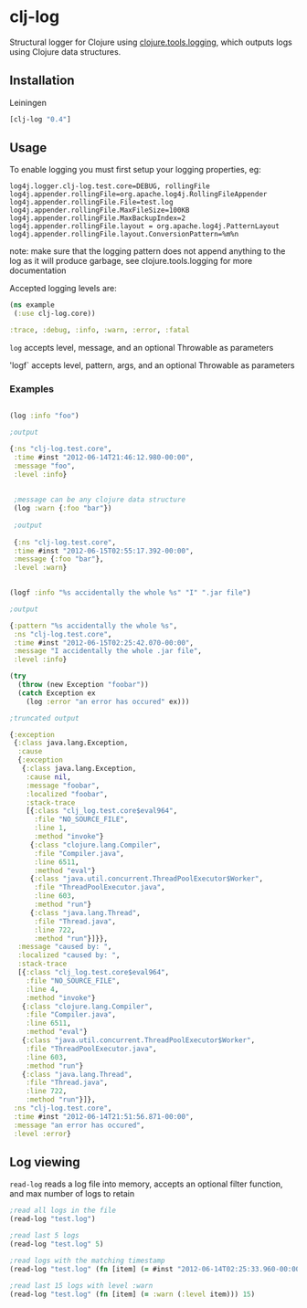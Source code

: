 clj-log
=======

Structural logger for Clojure using [clojure.tools.logging](http://clojure.github.com/tools.logging/), which outputs logs using Clojure data structures.

## Installation

Leiningen

```clojure
[clj-log "0.4"]
```

## Usage

To enable logging you must first setup your logging properties, eg:

    log4j.logger.clj-log.test.core=DEBUG, rollingFile 
    log4j.appender.rollingFile=org.apache.log4j.RollingFileAppender
    log4j.appender.rollingFile.File=test.log
    log4j.appender.rollingFile.MaxFileSize=100KB
    log4j.appender.rollingFile.MaxBackupIndex=2
    log4j.appender.rollingFile.layout = org.apache.log4j.PatternLayout
    log4j.appender.rollingFile.layout.ConversionPattern=%m%n


note: make sure that the logging pattern does not append anything to the log as it will produce garbage, see clojure.tools.logging for more documentation

Accepted logging levels are:

```Clojure
(ns example
 (:use clj-log.core))

:trace, :debug, :info, :warn, :error, :fatal
```

`log` accepts level, message, and an optional Throwable as parameters

'logf` accepts level, pattern, args, and an optional Throwable as parameters 
### Examples

```clojure

(log :info "foo")

;output

{:ns "clj-log.test.core",
 :time #inst "2012-06-14T21:46:12.980-00:00",
 :message "foo",
 :level :info}
 
 
 ;message can be any clojure data structure
 (log :warn {:foo "bar"})
 
 ;output 
 
 {:ns "clj-log.test.core",
 :time #inst "2012-06-15T02:55:17.392-00:00",
 :message {:foo "bar"},
 :level :warn}
 
```

```clojure
(logf :info "%s accidentally the whole %s" "I" ".jar file")

;output

{:pattern "%s accidentally the whole %s",
 :ns "clj-log.test.core",
 :time #inst "2012-06-15T02:25:42.070-00:00",
 :message "I accidentally the whole .jar file",
 :level :info}
```

```clojure
(try 
  (throw (new Exception "foobar"))
  (catch Exception ex
    (log :error "an error has occured" ex)))

;truncated output

{:exception
 {:class java.lang.Exception,
  :cause
  {:exception
   {:class java.lang.Exception,
    :cause nil,
    :message "foobar",
    :localized "foobar",
    :stack-trace
    [{:class "clj_log.test.core$eval964",
      :file "NO_SOURCE_FILE",
      :line 1,
      :method "invoke"}
     {:class "clojure.lang.Compiler",
      :file "Compiler.java",
      :line 6511,
      :method "eval"}          
     {:class "java.util.concurrent.ThreadPoolExecutor$Worker",
      :file "ThreadPoolExecutor.java",
      :line 603,
      :method "run"}
     {:class "java.lang.Thread",
      :file "Thread.java",
      :line 722,
      :method "run"}]}},
  :message "caused by: ",
  :localized "caused by: ",
  :stack-trace
  [{:class "clj_log.test.core$eval964",
    :file "NO_SOURCE_FILE",
    :line 4,
    :method "invoke"}
   {:class "clojure.lang.Compiler",
    :file "Compiler.java",
    :line 6511,
    :method "eval"}      
   {:class "java.util.concurrent.ThreadPoolExecutor$Worker",
    :file "ThreadPoolExecutor.java",
    :line 603,
    :method "run"}
   {:class "java.lang.Thread",
    :file "Thread.java",
    :line 722,
    :method "run"}]},
 :ns "clj-log.test.core",
 :time #inst "2012-06-14T21:51:56.871-00:00",
 :message "an error has occured",
 :level :error}
```

## Log viewing

`read-log` reads a log file into memory, accepts an optional filter function, and max number of logs to retain

```clojure
;read all logs in the file
(read-log "test.log")

;read last 5 logs
(read-log "test.log" 5)

;read logs with the matching timestamp
(read-log "test.log" (fn [item] (= #inst "2012-06-14T02:25:33.960-00:00" (:time item))))

;read last 15 logs with level :warn
(read-log "test.log" (fn [item] (= :warn (:level item))) 15)
``` 


